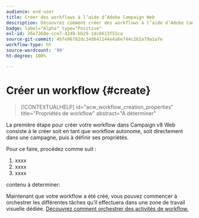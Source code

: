 ```yaml
---
audience: end-user
title: Créer des workflows à l’aide d’Adobe Campaign Web
description: Découvrez comment créer des workflows à l’aide d’Adobe Campaign Web.
badge: label="Alpha" type="Positive"
exl-id: 26e7360e-cce7-4240-bb29-1dc8613f55ca
source-git-commit: 4bfe96782dc34d641144e4a6e744c262a79a1a7e
workflow-type: ht
source-wordcount: '99'
ht-degree: 100%

---
```



# Créer un workflow {#create}

>[!CONTEXTUALHELP]
>id="acw_workflow_creation_properties"
>title="Propriétés de workflow"
>abstract="À déterminer"

La première étape pour créer votre workflow dans Campaign v8 Web consiste à le créer soit en tant que workflow autonome, soit directement dans une campagne, puis à définir ses propriétés.

Pour ce faire, procédez comme suit :

1. xxxx
1. xxxx
1. xxxx

contenu à déterminer:

Maintenant que votre workflow a été créé, vous pouvez commencer à orchestrer les différentes tâches qu’il effectuera dans une zone de travail visuelle dédiée. [Découvrez comment orchestrer des activités de workflow.](build-workflow.md)
